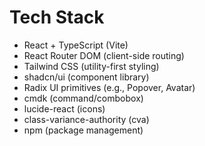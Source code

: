 # Tech Stack

- React + TypeScript (Vite)
- React Router DOM (client-side routing)
- Tailwind CSS (utility-first styling)
- shadcn/ui (component library)
- Radix UI primitives (e.g., Popover, Avatar)
- cmdk (command/combobox)
- lucide-react (icons)
- class-variance-authority (cva)
- npm (package management)
